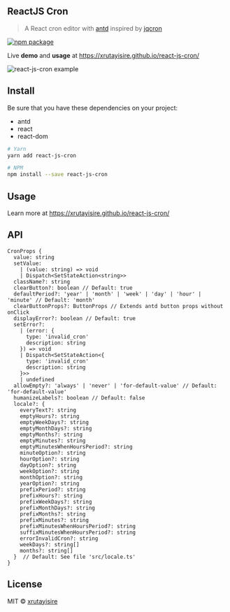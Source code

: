 ## ReactJS Cron

> A React cron editor with [antd](https://github.com/ant-design/ant-design) inspired by [jqcron](https://github.com/arnapou/jqcron)

[![npm package](https://img.shields.io/npm/v/react-js-cron/latest.svg)](https://www.npmjs.com/package/react-js-cron)

Live **demo** and **usage** at https://xrutayisire.github.io/react-js-cron/

![react-js-cron example](https://raw.githubusercontent.com/xrutayisire/react-js-cron/master/react-js-cron-example.png)

## Install

Be sure that you have these dependencies on your project:
* antd
* react
* react-dom

```bash
# Yarn
yarn add react-js-cron

# NPM
npm install --save react-js-cron
```

## Usage

Learn more at https://xrutayisire.github.io/react-js-cron/

## API

```
CronProps {
  value: string
  setValue: 
    | (value: string) => void
    | Dispatch<SetStateAction<string>> 
  className?: string
  clearButton?: boolean // Default: true
  defaultPeriod?: 'year' | 'month' | 'week' | 'day' | 'hour' | 'minute' // Default: 'month'
  clearButtonProps?: ButtonProps // Extends antd button props without onClick
  displayError?: boolean // Default: true
  setError?: 
    | (error: {
      type: 'invalid_cron'
      description: string
    }) => void
    | Dispatch<SetStateAction<{
      type: 'invalid_cron'
      description: string
    }>>
    | undefined
  allowEmpty?: 'always' | 'never' | 'for-default-value' // Default: 'for-default-value'
  humanizeLabels?: boolean // Default: false
  locale?: {
    everyText?: string
    emptyHours?: string
    emptyWeekDays?: string
    emptyMonthDays?: string
    emptyMonths?: string
    emptyMinutes?: string
    emptyMinutesWhenHoursPeriod?: string
    minuteOption?: string
    hourOption?: string
    dayOption?: string
    weekOption?: string
    monthOption?: string
    yearOption?: string
    prefixPeriod?: string
    prefixHours?: string
    prefixWeekDays?: string
    prefixMonthDays?: string
    prefixMonths?: string
    prefixMinutes?: string
    prefixMinutesWhenHoursPeriod?: string
    suffixMinutesWhenHoursPeriod?: string
    errorInvalidCron?: string
    weekDays?: string[]
    months?: string[]
  }  // Default: See file 'src/locale.ts'
}
````

## License

MIT © [xrutayisire](https://github.com/xrutayisire)
  
